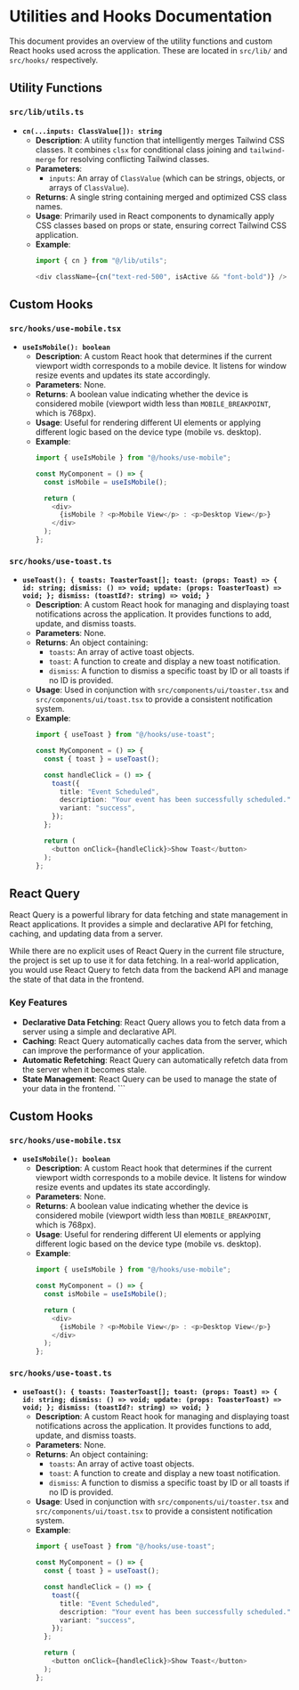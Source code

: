 # Utilities and Hooks Documentation

This document provides an overview of the utility functions and custom React hooks used across the application. These are located in `src/lib/` and `src/hooks/` respectively.

## Utility Functions

### `src/lib/utils.ts`

-   **`cn(...inputs: ClassValue[]): string`**
    -   **Description**: A utility function that intelligently merges Tailwind CSS classes. It combines `clsx` for conditional class joining and `tailwind-merge` for resolving conflicting Tailwind classes.
    -   **Parameters**:
        -   `inputs`: An array of `ClassValue` (which can be strings, objects, or arrays of `ClassValue`).
    -   **Returns**: A single string containing merged and optimized CSS class names.
    -   **Usage**: Primarily used in React components to dynamically apply CSS classes based on props or state, ensuring correct Tailwind CSS application.
    -   **Example**:
        ```typescript
        import { cn } from "@/lib/utils";

        <div className={cn("text-red-500", isActive && "font-bold")} />
        ```

## Custom Hooks

### `src/hooks/use-mobile.tsx`

-   **`useIsMobile(): boolean`**
    -   **Description**: A custom React hook that determines if the current viewport width corresponds to a mobile device. It listens for window resize events and updates its state accordingly.
    -   **Parameters**: None.
    -   **Returns**: A boolean value indicating whether the device is considered mobile (viewport width less than `MOBILE_BREAKPOINT`, which is 768px).
    -   **Usage**: Useful for rendering different UI elements or applying different logic based on the device type (mobile vs. desktop).
    -   **Example**:
        ```typescript
        import { useIsMobile } from "@/hooks/use-mobile";

        const MyComponent = () => {
          const isMobile = useIsMobile();

          return (
            <div>
              {isMobile ? <p>Mobile View</p> : <p>Desktop View</p>}
            </div>
          );
        };
        ```

### `src/hooks/use-toast.ts`

-   **`useToast(): { toasts: ToasterToast[]; toast: (props: Toast) => { id: string; dismiss: () => void; update: (props: ToasterToast) => void; }; dismiss: (toastId?: string) => void; }`**
    -   **Description**: A custom React hook for managing and displaying toast notifications across the application. It provides functions to add, update, and dismiss toasts.
    -   **Parameters**: None.
    -   **Returns**: An object containing:
        -   `toasts`: An array of active toast objects.
        -   `toast`: A function to create and display a new toast notification.
        -   `dismiss`: A function to dismiss a specific toast by ID or all toasts if no ID is provided.
    -   **Usage**: Used in conjunction with `src/components/ui/toaster.tsx` and `src/components/ui/toast.tsx` to provide a consistent notification system.
    -   **Example**:
        ```typescript
        import { useToast } from "@/hooks/use-toast";

        const MyComponent = () => {
          const { toast } = useToast();

          const handleClick = () => {
            toast({
              title: "Event Scheduled",
              description: "Your event has been successfully scheduled.",
              variant: "success",
            });
          };

          return (
            <button onClick={handleClick}>Show Toast</button>
          );
        };
        ```

## React Query

React Query is a powerful library for data fetching and state management in React applications. It provides a simple and declarative API for fetching, caching, and updating data from a server.

While there are no explicit uses of React Query in the current file structure, the project is set up to use it for data fetching. In a real-world application, you would use React Query to fetch data from the backend API and manage the state of that data in the frontend.

### Key Features

-   **Declarative Data Fetching**: React Query allows you to fetch data from a server using a simple and declarative API.
-   **Caching**: React Query automatically caches data from the server, which can improve the performance of your application.
-   **Automatic Refetching**: React Query can automatically refetch data from the server when it becomes stale.
-   **State Management**: React Query can be used to manage the state of your data in the frontend.
        ```

## Custom Hooks

### `src/hooks/use-mobile.tsx`

-   **`useIsMobile(): boolean`**
    -   **Description**: A custom React hook that determines if the current viewport width corresponds to a mobile device. It listens for window resize events and updates its state accordingly.
    -   **Parameters**: None.
    -   **Returns**: A boolean value indicating whether the device is considered mobile (viewport width less than `MOBILE_BREAKPOINT`, which is 768px).
    -   **Usage**: Useful for rendering different UI elements or applying different logic based on the device type (mobile vs. desktop).
    -   **Example**:
        ```typescript
        import { useIsMobile } from "@/hooks/use-mobile";

        const MyComponent = () => {
          const isMobile = useIsMobile();

          return (
            <div>
              {isMobile ? <p>Mobile View</p> : <p>Desktop View</p>}
            </div>
          );
        };
        ```

### `src/hooks/use-toast.ts`

-   **`useToast(): { toasts: ToasterToast[]; toast: (props: Toast) => { id: string; dismiss: () => void; update: (props: ToasterToast) => void; }; dismiss: (toastId?: string) => void; }`**
    -   **Description**: A custom React hook for managing and displaying toast notifications across the application. It provides functions to add, update, and dismiss toasts.
    -   **Parameters**: None.
    -   **Returns**: An object containing:
        -   `toasts`: An array of active toast objects.
        -   `toast`: A function to create and display a new toast notification.
        -   `dismiss`: A function to dismiss a specific toast by ID or all toasts if no ID is provided.
    -   **Usage**: Used in conjunction with `src/components/ui/toaster.tsx` and `src/components/ui/toast.tsx` to provide a consistent notification system.
    -   **Example**:
        ```typescript
        import { useToast } from "@/hooks/use-toast";

        const MyComponent = () => {
          const { toast } = useToast();

          const handleClick = () => {
            toast({
              title: "Event Scheduled",
              description: "Your event has been successfully scheduled.",
              variant: "success",
            });
          };

          return (
            <button onClick={handleClick}>Show Toast</button>
          );
        };
        ```
